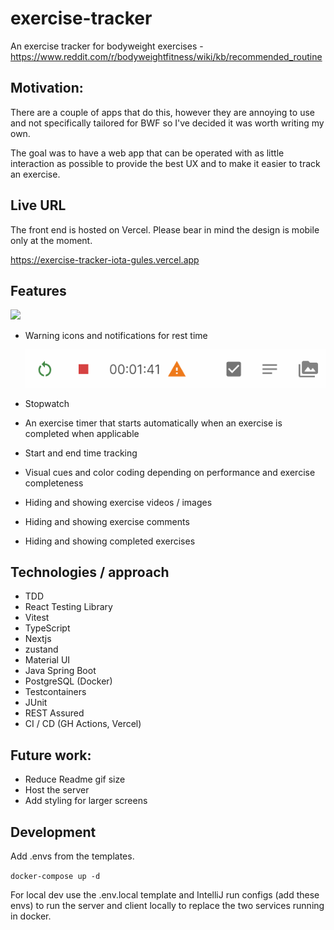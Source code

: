 # exercise-tracker

An exercise tracker for bodyweight exercises - https://www.reddit.com/r/bodyweightfitness/wiki/kb/recommended_routine

## Motivation:

There are a couple of apps that do this, however they are annoying to use and not specifically tailored for BWF so I've decided it was worth writing my own.

The goal was to have a web app that can be operated with as little interaction as possible to provide the best UX and to make it easier to track an exercise.

## Live URL

The front end is hosted on Vercel. Please bear in mind the design is mobile only at the moment.

https://exercise-tracker-iota-gules.vercel.app

## Features

![](docs/exercise-tracker.gif)

- Warning icons and notifications for rest time

    ![](docs/rest-time-warning.png)

- Stopwatch
- An exercise timer that starts automatically when an exercise is completed when applicable
- Start and end time tracking
- Visual cues and color coding depending on performance and exercise completeness
- Hiding and showing exercise videos / images
- Hiding and showing exercise comments
- Hiding and showing completed exercises

## Technologies / approach

- TDD
- React Testing Library
- Vitest
- TypeScript
- Nextjs
- zustand
- Material UI
- Java Spring Boot
- PostgreSQL (Docker)
- Testcontainers
- JUnit
- REST Assured
- CI / CD (GH Actions, Vercel)

## Future work:

- Reduce Readme gif size
- Host the server
- Add styling for larger screens

## Development

Add .envs from the templates.

`docker-compose up -d`

For local dev use the .env.local template and IntelliJ run configs (add these envs) to run the server and client locally to replace the two services running in docker.

